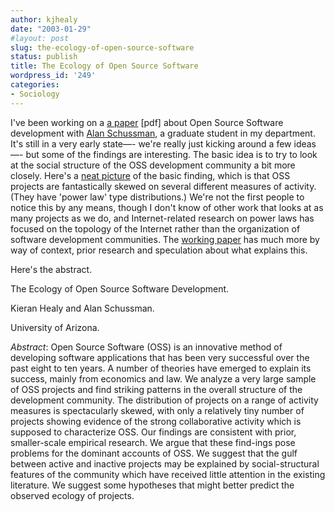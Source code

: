 ```yaml
---
author: kjhealy
date: "2003-01-29"
#layout: post
slug: the-ecology-of-open-source-software
status: publish
title: The Ecology of Open Source Software
wordpress_id: '249'
categories:
- Sociology
---
```


I've been working on a [a paper](http://www.u.arizona.edu/~kjhealy/files/drafts/oss-activity.pdf) [pdf] about Open Source Software development with [Alan Schussman](http://www.schussman.com), a graduate student in my department. It's still in a very early state—- we're really just kicking around a few ideas—- but some of the findings are interesting. The basic idea is to try to look at the social structure of the OSS development community a bit more closely. Here's a [neat picture](http://fiachra.soc.arizona.edu/blog/archives/activity-graph.html) of the basic finding, which is that OSS projects are fantastically skewed on several different measures of activity. (They have 'power law' type distributions.) We're not the first people to notice this by any means, though I don't know of other work that looks at as many projects as we do, and Internet-related research on power laws has focused on the topology of the Internet rather than the organization of software development communities. The [working paper](http://www.u.arizona.edu/~kjhealy/files/drafts/oss-activity.pdf) has much more by way of context, prior research and speculation about what explains this.

Here's the abstract.
 
 The Ecology of Open Source Software Development.

Kieran Healy and Alan Schussman.

University of Arizona.

*Abstract*: Open Source Software (OSS) is an innovative method of developing software applications that has been very successful over the past eight to ten years. A number of theories have emerged to explain its success, mainly from economics and law. We analyze a very large sample of OSS projects and find striking patterns in the overall structure of the development community. The distribution of projects on a range of activity measures is spectacularly skewed, with only a relatively tiny number of projects showing evidence of the strong collaborative activity which is supposed to characterize OSS. Our findings are consistent with prior, smaller-scale empirical research. We argue that these find-ings pose problems for the dominant accounts of OSS. We suggest that the gulf between active and inactive projects may be explained by social-structural features of the community which have received little attention in the existing literature. We suggest some hypotheses that might better predict the observed ecology of projects.
